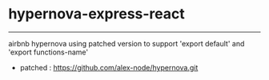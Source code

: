 # hypernova-express-react
----------

airbnb hypernova using patched version to support 'export default' and 'export functions-name'

- patched : https://github.com/alex-node/hypernova.git
